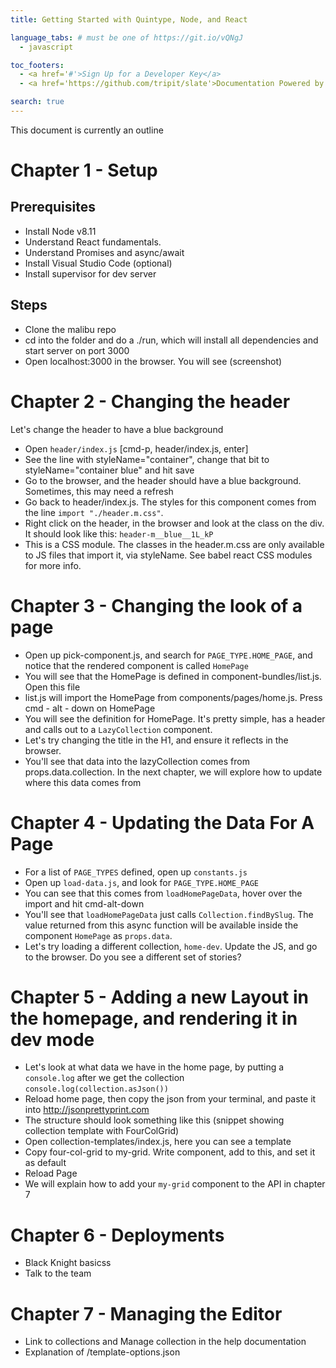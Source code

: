 ```yaml
---
title: Getting Started with Quintype, Node, and React

language_tabs: # must be one of https://git.io/vQNgJ
  - javascript

toc_footers:
  - <a href='#'>Sign Up for a Developer Key</a>
  - <a href='https://github.com/tripit/slate'>Documentation Powered by Slate</a>

search: true
---
```


This document is currently an outline

# Chapter 1 - Setup

## Prerequisites

* Install Node v8.11
* Understand React fundamentals.
* Understand Promises and async/await
* Install Visual Studio Code (optional)
* Install supervisor for dev server

## Steps

* Clone the malibu repo
* cd into the folder and do a ./run, which will install all dependencies and start server on port 3000
* Open localhost:3000 in the browser. You will see (screenshot)

# Chapter 2 - Changing the header

Let's change the header to have a blue background

* Open `header/index.js` [cmd-p, header/index.js, enter]
* See the line with styleName="container", change that bit to styleName="container blue" and hit save
* Go to the browser, and the header should have a blue background. Sometimes, this may need a refresh
* Go back to header/index.js. The styles for this component comes from the line `import "./header.m.css"`.
* Right click on the header, in the browser and look at the class on the div. It should look like this: `header-m__blue__1L_kP`
* This is a CSS module. The classes in the header.m.css are only available to JS files that import it, via styleName. See babel react CSS modules for more info.

# Chapter 3 - Changing the look of a page

* Open up pick-component.js, and search for `PAGE_TYPE.HOME_PAGE`, and notice that the rendered component is called `HomePage`
* You will see that the HomePage is defined in component-bundles/list.js. Open this file
* list.js will import the HomePage from components/pages/home.js. Press cmd - alt - down on HomePage
* You will see the definition for HomePage. It's pretty simple, has a header and calls out to a `LazyCollection` component.
* Let's try changing the title in the H1, and ensure it reflects in the browser.
* You'll see that data into the lazyCollection comes from props.data.collection. In the next chapter, we will explore how to update where this data comes from

# Chapter 4 - Updating the Data For A Page

* For a list of `PAGE_TYPES` defined, open up `constants.js`
* Open up `load-data.js`, and look for `PAGE_TYPE.HOME_PAGE`
* You can see that this comes from `loadHomePageData`, hover over the import and hit cmd-alt-down
* You'll see that `loadHomePageData` just calls `Collection.findBySlug`. The value returned from this async function will be available inside the component `HomePage` as `props.data`.
* Let's try loading a different collection, `home-dev`. Update the JS, and go to the browser. Do you see a different set of stories?

# Chapter 5 - Adding a new Layout in the homepage, and rendering it in dev mode

* Let's look at what data we have in the home page, by putting a `console.log` after we get the collection `console.log(collection.asJson())`
* Reload home page, then copy the json from your terminal, and paste it into http://jsonprettyprint.com
* The structure should look something like this (snippet showing collection template with FourColGrid)
* Open collection-templates/index.js, here you can see a template
* Copy four-col-grid to my-grid. Write component, add to this, and set it as default
* Reload Page
* We will explain how to add your `my-grid` component to the API in chapter 7

# Chapter 6 - Deployments

* Black Knight basicss
* Talk to the team

# Chapter 7 - Managing the Editor

* Link to collections and Manage collection in the help documentation
* Explanation of /template-options.json
